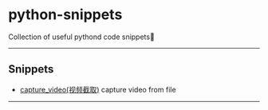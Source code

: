 # python-snippets

Collection of useful pythond code snippets🙌

---

## Snippets

- [capture_video(视频截取)](demo/capture_video/main.py) capture video from file

---